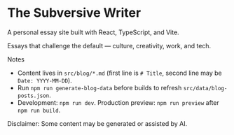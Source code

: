# The Subversive Writer

A personal essay site built with React, TypeScript, and Vite.

Essays that challenge the default — culture, creativity, work, and tech.

Notes
- Content lives in `src/blog/*.md` (first line is `# Title`, second line may be `Date: YYYY-MM-DD`).
- Run `npm run generate-blog-data` before builds to refresh `src/data/blog-posts.json`.
- Development: `npm run dev`. Production preview: `npm run preview` after `npm run build`.

Disclaimer: Some content may be generated or assisted by AI.
